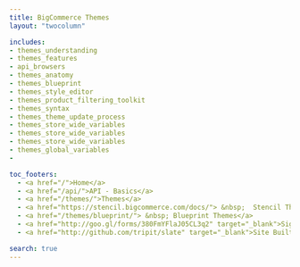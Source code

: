 ```yaml
---
title: BigCommerce Themes
layout: "twocolumn"

includes:
- themes_understanding
- themes_features
- api_browsers
- themes_anatomy
- themes_blueprint
- themes_style_editor
- themes_product_filtering_toolkit
- themes_syntax
- themes_theme_update_process
- themes_store_wide_variables
- themes_store_wide_variables
- themes_store_wide_variables
- themes_global_variables
- 

toc_footers:
  - <a href="/">Home</a>
  - <a href="/api/">API - Basics</a>
  - <a href="/themes/">Themes</a>
  - <a href="https://stencil.bigcommerce.com/docs/"> &nbsp;  Stencil Themes</a>
  - <a href="/themes/blueprint/"> &nbsp; Blueprint Themes</a>
  - <a href="http://goo.gl/forms/380FmYFlaJ05CL3q2" target="_blank">Sign Up for the Developer Newsletter</a>
  - <a href="http://github.com/tripit/slate" target="_blank">Site Built with Slate</a>

search: true
---
```

